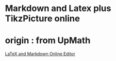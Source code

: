 # Markdown and Latex plus TikzPicture online
# origin : from UpMath
[LaTeX and Markdown Online Editor](https://upmath.me/)

